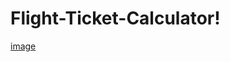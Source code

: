 # Flight-Ticket-Calculator!
[image](https://github.com/user-attachments/assets/b899bebe-2531-4d80-95b1-81609884a302)
